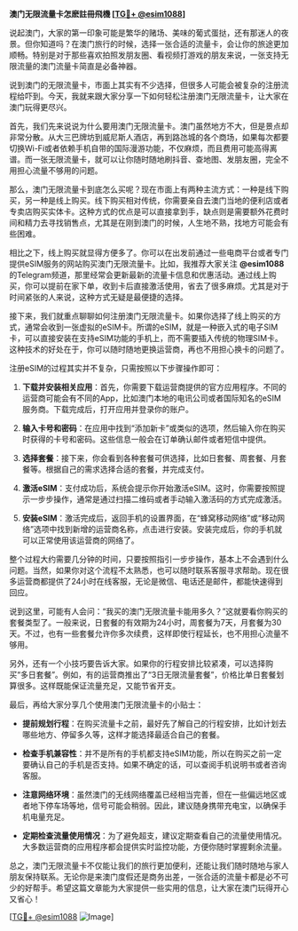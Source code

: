 **澳门无限流量卡怎麽註冊飛機 [[TG💪+ @esim1088](https://t.me/s/esim1088)]**

说起澳门，大家的第一印象可能是繁华的赌场、美味的葡式蛋挞，还有那迷人的夜景。但你知道吗？在澳门旅行的时候，选择一张合适的流量卡，会让你的旅途更加顺畅。特别是对于那些喜欢拍照发朋友圈、看视频打游戏的朋友来说，一张支持无限流量的澳门流量卡简直是必备神器。

说到澳门的无限流量卡，市面上其实有不少选择，但很多人可能会被复杂的注册流程给吓到。今天，我就来跟大家分享一下如何轻松注册澳门无限流量卡，让大家在澳门玩得更尽兴。

首先，我们先来说说为什么要用澳门无限流量卡。澳门虽然地方不大，但是景点却非常分散。从大三巴牌坊到威尼斯人酒店，再到路氹城的各个商场，如果每次都要切换Wi-Fi或者依赖手机自带的国际漫游功能，不仅麻烦，而且费用可能高得离谱。而一张无限流量卡，就可以让你随时随地刷抖音、查地图、发朋友圈，完全不用担心流量不够用的问题。

那么，澳门无限流量卡到底怎么买呢？现在市面上有两种主流方式：一种是线下购买，另一种是线上购买。线下购买相对传统，你需要亲自去澳门当地的便利店或者专卖店购买实体卡。这种方式的优点是可以直接拿到手，缺点则是需要额外花费时间和精力去寻找销售点，尤其是在刚到澳门的时候，人生地不熟，找地方可能会有些困难。

相比之下，线上购买就显得方便多了。你可以在出发前通过一些电商平台或者专门提供eSIM服务的网站购买澳门无限流量卡。比如，我推荐大家关注 **@esim1088** 的Telegram频道，那里经常会更新最新的流量卡信息和优惠活动。通过线上购买，你可以提前在家下单，收到卡后直接激活使用，省去了很多麻烦。尤其是对于时间紧张的人来说，这种方式无疑是最便捷的选择。

接下来，我们就重点聊聊如何注册澳门无限流量卡。如果你选择了线上购买的方式，通常会收到一张虚拟的eSIM卡。所谓的eSIM，就是一种嵌入式的电子SIM卡，可以直接安装在支持eSIM功能的手机上，而不需要插入传统的物理SIM卡。这种技术的好处在于，你可以随时随地更换运营商，再也不用担心换卡的问题了。

注册eSIM的过程其实并不复杂，只需按照以下步骤操作即可：

1. **下载并安装相关应用**：首先，你需要下载运营商提供的官方应用程序。不同的运营商可能会有不同的App，比如澳门本地的电讯公司或者国际知名的eSIM服务商。下载完成后，打开应用并登录你的账户。

2. **输入卡号和密码**：在应用中找到“添加新卡”或类似的选项，然后输入你在购买时获得的卡号和密码。这些信息一般会在订单确认邮件或者短信中提供。

3. **选择套餐**：接下来，你会看到各种套餐可供选择，比如日套餐、周套餐、月套餐等。根据自己的需求选择合适的套餐，并完成支付。

4. **激活eSIM**：支付成功后，系统会提示你开始激活eSIM。这时，你需要按照提示一步步操作，通常是通过扫描二维码或者手动输入激活码的方式完成激活。

5. **安装eSIM**：激活完成后，返回手机的设置界面，在“蜂窝移动网络”或“移动网络”选项中找到新增的运营商名称，点击进行安装。安装完成后，你的手机就可以正常使用该运营商的网络了。

整个过程大约需要几分钟的时间，只要按照指引一步步操作，基本上不会遇到什么问题。当然，如果你对这个流程不太熟悉，也可以随时联系客服寻求帮助。现在很多运营商都提供了24小时在线客服，无论是微信、电话还是邮件，都能快速得到回应。

说到这里，可能有人会问：“我买的澳门无限流量卡能用多久？”这就要看你购买的套餐类型了。一般来说，日套餐的有效期为24小时，周套餐为7天，月套餐为30天。不过，也有一些套餐允许你多次续费，这样即使行程延长，也不用担心流量不够用。

另外，还有一个小技巧要告诉大家。如果你的行程安排比较紧凑，可以选择购买“多日套餐”。例如，有的运营商推出了“3日无限流量套餐”，价格比单日套餐划算很多。这样既能保证流量充足，又能节省开支。

最后，再给大家分享几个使用澳门无限流量卡的小贴士：

- **提前规划行程**：在购买流量卡之前，最好先了解自己的行程安排，比如计划去哪些地方、停留多久等，这样才能选择最适合自己的套餐。
  
- **检查手机兼容性**：并不是所有的手机都支持eSIM功能，所以在购买之前一定要确认自己的手机是否支持。如果不确定的话，可以查阅手机说明书或者咨询客服。

- **注意网络环境**：虽然澳门的无线网络覆盖已经相当完善，但在一些偏远地区或者地下停车场等地，信号可能会稍弱。因此，建议随身携带充电宝，以确保手机电量充足。

- **定期检查流量使用情况**：为了避免超支，建议定期查看自己的流量使用情况。大多数运营商的应用程序都会提供实时监控功能，方便你随时掌握剩余流量。

总之，澳门无限流量卡不仅能让我们的旅行更加便利，还能让我们随时随地与家人朋友保持联系。无论你是来澳门度假还是商务出差，一张合适的流量卡都是必不可少的好帮手。希望这篇文章能为大家提供一些实用的信息，让大家在澳门玩得开心又省心！

[[TG💪+ @esim1088](https://t.me/s/esim1088) ![Image](https://i.postimg.cc/4NQfJmqS/Snipaste-2025-05-13-00-14-12.png)]